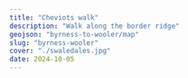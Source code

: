 ```yaml
---
title: "Cheviots walk"
description: "Walk along the border ridge"
geojson: "byrness-to-wooler/map"
slug: "byrness-wooler"
cover: "./swaledales.jpg"
date: 2024-10-05
---
```

